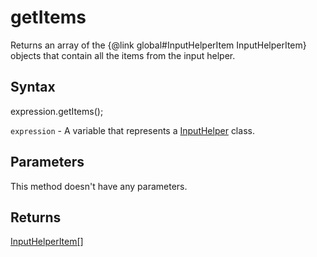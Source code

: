 # getItems

Returns an array of the &#123;@link global#InputHelperItem InputHelperItem&#125; objects that contain all the items from the input helper.

## Syntax

expression.getItems();

`expression` - A variable that represents a [InputHelper](../InputHelper.md) class.

## Parameters

This method doesn't have any parameters.

## Returns

[InputHelperItem[]](../../Enumeration/InputHelperItem.md)